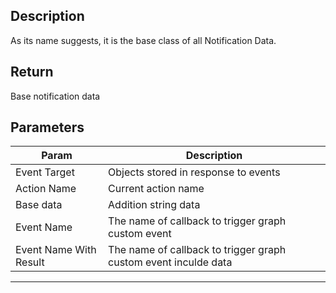 ## Description

As its name suggests, it is the base class of all Notification Data.

## Return

Base notification data
​​

## Parameters

| Param                  | Description                                                     |
| ---------------------- | --------------------------------------------------------------- |
| Event Target           | Objects stored in response to events                            |
| Action Name            | Current action name                                             |
| Base data              | Addition string data                                            |
| Event Name             | The name of callback to trigger graph custom event              |
| Event Name With Result | The name of callback to trigger graph custom event inculde data |

---
